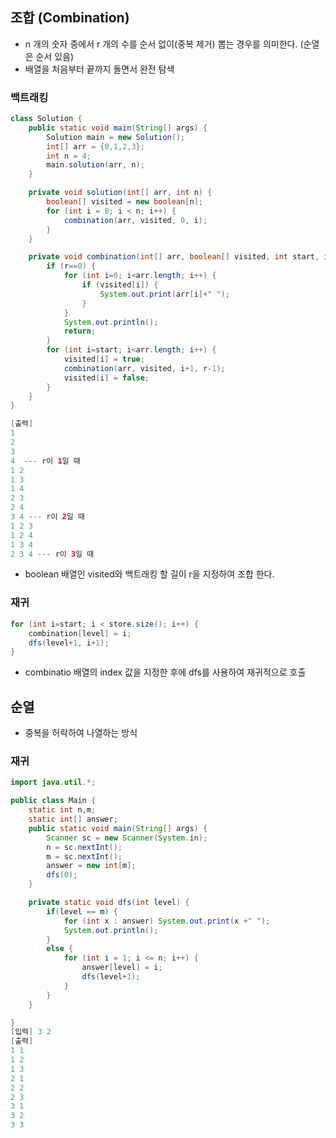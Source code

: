 ## 조합 (Combination)

- n 개의 숫자 중에서 r 개의 수를 순서 없이(중복 제거) 뽑는 경우를 의미한다. (순열은 순서 있음) 
- 배열을 처음부터 끝까지 돌면서 완전 탐색 


### 백트래킹 

```java
class Solution {
    public static void main(String[] args) {
        Solution main = new Solution();
        int[] arr = {0,1,2,3};
        int n = 4;
        main.solution(arr, n);
    }

    private void solution(int[] arr, int n) {
        boolean[] visited = new boolean[n];
        for (int i = 0; i < n; i++) {
            combination(arr, visited, 0, i);
        }
    }

    private void combination(int[] arr, boolean[] visited, int start, int r) {
        if (r==0) {
            for (int i=0; i<arr.length; i++) {
                if (visited[i]) {
                    System.out.print(arr[i]+" ");
                }
            }
            System.out.println();
            return;
        }
        for (int i=start; i<arr.length; i++) {
            visited[i] = true;
            combination(arr, visited, i+1, r-1);
            visited[i] = false;
        }
    }
}

[출력]
1 
2 
3 
4  --- r이 1일 때
1 2 
1 3 
1 4 
2 3 
2 4 
3 4 --- r이 2일 때
1 2 3 
1 2 4 
1 3 4 
2 3 4 --- r이 3일 때
```

- boolean 배열인 visited와 백트래킹 할 길이 r을 지정하여 조합 한다. 



### 재귀

```java
for (int i=start; i < store.size(); i++) {
    combination[level] = i;
    dfs(level+1, i+1);
}
```

- combinatio 배열의 index 값을 지정한 후에 dfs를 사용하여 재귀적으로 호출 





## 순열

- 중복을 허락하여 나열하는 방식

### 재귀

```java
import java.util.*;

public class Main {
    static int n,m;
    static int[] answer;
    public static void main(String[] args) {
        Scanner sc = new Scanner(System.in);
        n = sc.nextInt();
        m = sc.nextInt();
        answer = new int[m];
        dfs(0);
    }

    private static void dfs(int level) {
        if(level == m) {
            for (int x : answer) System.out.print(x +" ");
            System.out.println();
        }
        else {
            for (int i = 1; i <= n; i++) {
                answer[level] = i;
                dfs(level+1);
            }
        }
    }

}
[입력] 3 2
[출력]
1 1 
1 2 
1 3 
2 1 
2 2 
2 3 
3 1 
3 2 
3 3 
```



